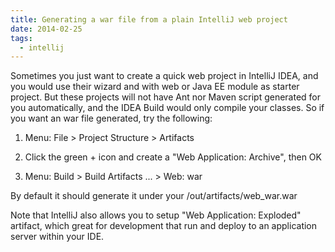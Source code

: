 ```yaml
---
title: Generating a war file from a plain IntelliJ web project
date: 2014-02-25
tags:
  - intellij
---
```

Sometimes you just want to create a quick web project in IntelliJ IDEA, and you would use their wizard and with web or Java EE module as starter project. But these projects will not have Ant nor Maven script generated for you automatically, and the IDEA Build would only compile your classes. So if you want an war file generated, try the following:

1) Menu: File > Project Structure > Artifacts

2) Click the green + icon and create a "Web Application: Archive", then OK

3) Menu: Build > Build Artifacts ... > Web: war

By default it should generate it under your <project>/out/artifacts/web_war.war

Note that IntelliJ also allows you to setup "Web Application: Exploded" artifact, which great for development that run and deploy to an application server within your IDE.